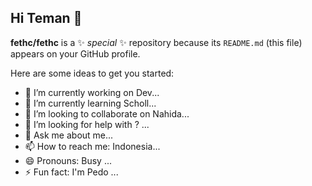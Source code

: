 ## Hi Teman 👋


**fethc/fethc** is a ✨ _special_ ✨ repository because its `README.md` (this file) appears on your GitHub profile.

Here are some ideas to get you started:

- 🔭 I’m currently working on Dev...
- 🌱 I’m currently learning Scholl...
- 👯 I’m looking to collaborate on Nahida...
- 🤔 I’m looking for help with ? ...
- 💬 Ask me about me...
- 📫 How to reach me: Indonesia...
- 😄 Pronouns: Busy ...
- ⚡ Fun fact: I'm Pedo ...
